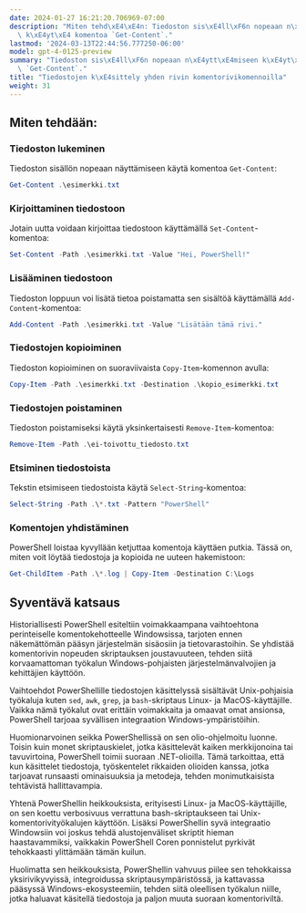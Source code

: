 ```yaml
---
date: 2024-01-27 16:21:20.706969-07:00
description: "Miten tehd\xE4\xE4n: Tiedoston sis\xE4ll\xF6n nopeaan n\xE4ytt\xE4miseen\
  \ k\xE4yt\xE4 komentoa `Get-Content`."
lastmod: '2024-03-13T22:44:56.777250-06:00'
model: gpt-4-0125-preview
summary: "Tiedoston sis\xE4ll\xF6n nopeaan n\xE4ytt\xE4miseen k\xE4yt\xE4 komentoa\
  \ `Get-Content`."
title: "Tiedostojen k\xE4sittely yhden rivin komentorivikomennoilla"
weight: 31
---
```


## Miten tehdään:


### Tiedoston lukeminen
Tiedoston sisällön nopeaan näyttämiseen käytä komentoa `Get-Content`:
```PowerShell
Get-Content .\esimerkki.txt
```

### Kirjoittaminen tiedostoon
Jotain uutta voidaan kirjoittaa tiedostoon käyttämällä `Set-Content`-komentoa:
```PowerShell
Set-Content -Path .\esimerkki.txt -Value "Hei, PowerShell!"
```

### Lisääminen tiedostoon
Tiedoston loppuun voi lisätä tietoa poistamatta sen sisältöä käyttämällä `Add-Content`-komentoa:
```PowerShell
Add-Content -Path .\esimerkki.txt -Value "Lisätään tämä rivi."
```

### Tiedostojen kopioiminen
Tiedoston kopioiminen on suoraviivaista `Copy-Item`-komennon avulla:
```PowerShell
Copy-Item -Path .\esimerkki.txt -Destination .\kopio_esimerkki.txt
```

### Tiedostojen poistaminen
Tiedoston poistamiseksi käytä yksinkertaisesti `Remove-Item`-komentoa:
```PowerShell
Remove-Item -Path .\ei-toivottu_tiedosto.txt
```

### Etsiminen tiedostoista
Tekstin etsimiseen tiedostoista käytä `Select-String`-komentoa:
```PowerShell
Select-String -Path .\*.txt -Pattern "PowerShell"
```

### Komentojen yhdistäminen
PowerShell loistaa kyvyllään ketjuttaa komentoja käyttäen putkia. Tässä on, miten voit löytää tiedostoja ja kopioida ne uuteen hakemistoon:
```PowerShell
Get-ChildItem -Path .\*.log | Copy-Item -Destination C:\Logs
```

## Syventävä katsaus
Historiallisesti PowerShell esiteltiin voimakkaampana vaihtoehtona perinteiselle komentokehotteelle Windowsissa, tarjoten ennen näkemättömän pääsyn järjestelmän sisäosiin ja tietovarastoihin. Se yhdistää komentorivin nopeuden skriptauksen joustavuuteen, tehden siitä korvaamattoman työkalun Windows-pohjaisten järjestelmänvalvojien ja kehittäjien käyttöön.

Vaihtoehdot PowerShellille tiedostojen käsittelyssä sisältävät Unix-pohjaisia työkaluja kuten `sed`, `awk`, `grep`, ja `bash`-skriptaus Linux- ja MacOS-käyttäjille. Vaikka nämä työkalut ovat erittäin voimakkaita ja omaavat omat ansionsa, PowerShell tarjoaa syvällisen integraation Windows-ympäristöihin.

Huomionarvoinen seikka PowerShellissä on sen olio-ohjelmoitu luonne. Toisin kuin monet skriptauskielet, jotka käsittelevät kaiken merkkijonoina tai tavuvirtoina, PowerShell toimii suoraan .NET-olioilla. Tämä tarkoittaa, että kun käsittelet tiedostoja, työskentelet rikkaiden olioiden kanssa, jotka tarjoavat runsaasti ominaisuuksia ja metodeja, tehden monimutkaisista tehtävistä hallittavampia.

Yhtenä PowerShellin heikkouksista, erityisesti Linux- ja MacOS-käyttäjille, on sen koettu verbosivuus verrattuna bash-skriptaukseen tai Unix-komentorivityökalujen käyttöön. Lisäksi PowerShellin syvä integraatio Windowsiin voi joskus tehdä alustojenväliset skriptit hieman haastavammiksi, vaikkakin PowerShell Coren ponnistelut pyrkivät tehokkaasti ylittämään tämän kuilun.

Huolimatta sen heikkouksista, PowerShellin vahvuus piilee sen tehokkaissa yksirivikyvyissä, integroidussa skriptausympäristössä, ja kattavassa pääsyssä Windows-ekosysteemiin, tehden siitä oleellisen työkalun niille, jotka haluavat käsitellä tiedostoja ja paljon muuta suoraan komentoriviltä.
